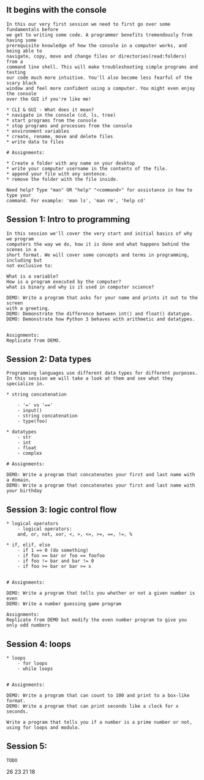 
## It begins with the console

	In this our very first session we need to first go over some fundamentals before
	we get to writing some code. A programmer benefits tremendously from having some
	prerequisite knowledge of how the console in a computer works, and being able to
	navigate, copy, move and change files or directories(read:folders) from a
	command line shell. This will make troubleshooting simple programs and testing
	our code much more intuitive. You'll also become less fearful of the scary black
	window and feel more confident using a computer. You might even enjoy the console
	over the GUI if you're like me! 

	* CLI & GUI - What does it mean?
	* navigate in the console (cd, ls, tree)
	* start programs from the console
	* stop programs and processes from the console
	* environment variables
	* create, rename, move and delete files
	* write data to files

	# Assignments:

	* Create a folder with any name on your desktop
	* write your computer username in the contents of the file.
	* append your file with any sentence.
	* remove the folder with the file inside.

	Need help? Type "man" OR "help" "<command>" for assistance in how to type your 
	command. For example: 'man ls', 'man rm', 'help cd'

## Session 1: Intro to programming
	
	In this session we'll cover the very start and initial basics of why we program
	computers the way we do, how it is done and what happens behind the scenes in a
	short format. We will cover some concepts and terms in programming, including but
	not exclusive to: 
    
	What is a variable? 
	How is a program executed by the computer?
	what is binary and why is it used in computer science?

	DEMO: Write a program that asks for your name and prints it out to the screen 
	with a greeting.
	DEMO: Demonstrate the difference between int() and float() datatype. 
	DEMO: Demonstrate how Python 3 behaves with arithmetic and datatypes.


	Assignments:
	Replicate from DEMO.

## Session 2: Data types

	Programming languages use different data types for different purposes.
	In this session we will take a look at them and see what they specialize in.

	* string concatenation
	
		- '=' vs '=='
		- input()
		- string concatenation
		- type(foo)

	* datatypes
		- str
		- int
		- float
		- complex

	# Assignments:

	DEMO: Write a program that concatenates your first and last name with a domain.
	DEMO: Write a program that concatenates your first and last name with your birthday

## Session 3: logic control flow

	* logical operators
		- logical operators:
		and, or, not, xor, <, >, <=, >=, ==, !=, %
	
	* if, elif, else
		- if 1 == 0 (do something)
		- if foo == bar or foo == foofoo
		- if foo != bar and bar != 0
		- if foo >= bar or bar >= x


	# Assignments:
	
	DEMO: Write a program that tells you whether or not a given number is even
	DEMO: Write a number guessing game program

	Assignments:
	Replicate from DEMO but modify the even number program to give you only odd numbers




## Session 4: loops

	* loops
		- for loops
		- while loops

	
	# Assignments:
	
	DEMO: Write a program that can count to 100 and print to a box-like format.
	DEMO: Write a program that can print seconds like a clock for x seconds.
	
	Write a program that tells you if a number is a prime number or not, using for loops and modulo.


## Session 5: 

	TODO

26
23
21
18
